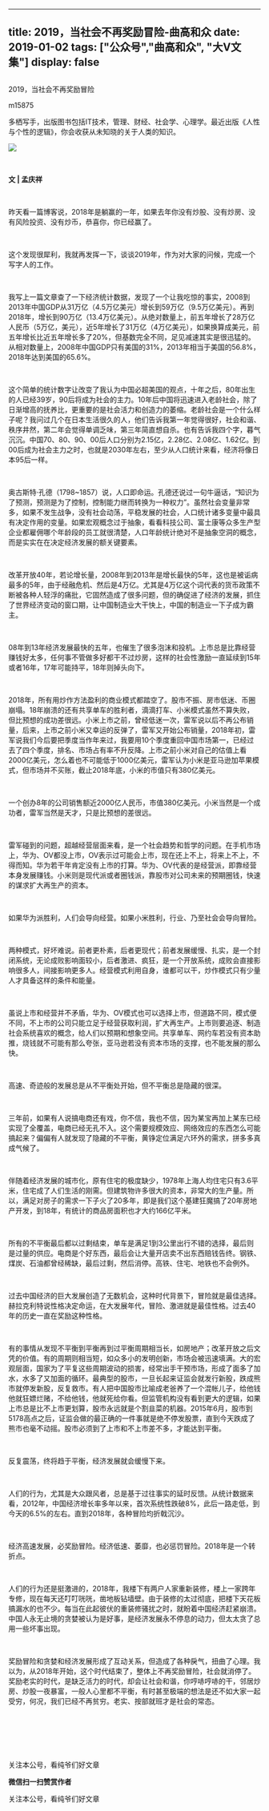 
---
title:   2019，当社会不再奖励冒险-曲高和众
date: 2019-01-02
tags: ["公众号","曲高和众", "大V文集"]
display: false
---


## 



2019，当社会不再奖励冒险




m15875




多栖写手，出版图书包括IT技术，管理、财经、社会学、心理学。最近出版《人性与个性的逻辑》，你会收获从未知晓的关于人类的知识。


<img class="" data-ratio="0.8407310704960835" data-s="300,640" src="https://mmbiz.qpic.cn/mmbiz/fxGMiaL5Zj1j67icQDpJLwTZDmmAibReGvV3f6ibnXEtTAwHAEuZQibOHKq5IicaqBOm46zvFg7KwaqMnr6EnK7DIt0g/640" data-w="383" style=""/>

&nbsp;

**文 | 孟庆祥**

&nbsp;

昨天看一篇博客说，2018年是躺赢的一年，如果去年你没有炒股、没有炒房、没有风险投资、没有炒币，恭喜你，你已经赢了。

&nbsp;

这个发现很犀利，我就再发挥一下，谈谈2019年，作为对大家的问候，完成一个写字人的工作。

&nbsp;

我写上一篇文章查了一下经济统计数据，发现了一个让我吃惊的事实，2008到2013年中国GDP从31万亿（4.5万亿美元）增长到59万亿（9.5万亿美元）。再到2018年，增长到90万亿（13.4万亿美元）。从绝对数量上，前五年增长了28万亿人民币（5万亿，美元），近5年增长了31万亿（4万亿美元），如果换算成美元，前五年增长比近五年增长多了20%，但基数完全不同，足见减速其实是很迅猛的。从相对数量上，2008年中国GDP只有美国的31%，2013年相当于美国的56.8%，2018年达到美国的65.6%。

&nbsp;

这个简单的统计数字让改变了我认为中国必超美国的观点，十年之后，80年出生的人已经39岁，90后将成为社会的主力。10年后中国将迅速进入老龄社会，除了日渐增高的抚养比，更重要的是社会活力和创造力的萎缩。老龄社会是一个什么样子呢？我问过几个在日本生活很久的人，他们告诉我第一年觉得很好，社会和谐、秩序井然，第二年会觉得单调乏味，第三年简直想自杀。也有告诉我四个字，暮气沉沉。中国70、80、90、00后人口分别为2.15亿，2.28亿、2.08亿、1.62亿。到00后成为社会主力之时，也就是2030年左右，至少从人口统计来看，经济将像日本95后一样。

&nbsp;

奥古斯特·孔德（1798~1857）说，人口即命运。孔德还说过一句牛逼话，“知识为了预测，预测是为了控制，控制能力继而转换为一种权力”。虽然社会变量非常多，如果不发生战争，没有社会动荡，平稳发展的社会，人口统计诸多变量中最具有决定作用的变量。如果宏观概念过于抽象，看看科技公司、富士康等众多生产型企业都雇佣哪个年龄段的员工就很清楚，人口年龄统计绝对不是抽象空洞的概念，而是实实在在决定经济发展的额关键要素。

&nbsp;

改革开放40年，若论增长量，2008年到2013年是增长最快的5年，这也是被诟病最多的5年，由于经融危机、然后是4万亿。尤其是4万亿这个词代表的货币政策不断被各种人轻浮的痛批，它固然造成了很多问题，但的确促进了经济的发展，抓住了世界经济变动的窗口期，让中国制造业大干快上，中国的制造业一下子成为霸主。

&nbsp;

08年到13年经济发展最快的五年，也催生了很多泡沫和投机。上市总是比靠经营赚钱好太多，任何事不管做多好都干不过炒房，这样的社会性激励一直延续到15年或者16年，17年可能持平，18年则掉头向下。

&nbsp;

2018年，所有用炒作方法盈利的商业模式都踏空了。股市不振、房市低迷、币圈崩塌。18年崩溃的还有共享单车的胜利者，滴滴打车、小米模式虽然不算失败，但比预想的成功差很远。小米上市之前，曾经低迷一次，雷军说以后不再公布销量，后来，上市之前小米又幸运的反弹了，雷军又开始公布销量，2018年初，雷军说我们今后要把季度当作年来过，我要用10个季度重回中国市场第一，已经过去了四个季度，排名、市场占有率不升反降。上市之前小米对自己的估值上看2000亿美元，怎么着也不可能低于1000亿美元，雷军认为小米是亚马逊加苹果模式，但市场并不买账，截止2018年底，小米的市值只有380亿美元。

&nbsp;

一个创办8年的公司销售额近2000亿人民币，市值380亿美元。小米当然是一个成功者，雷军当然是天才，只是比预想的差很远。

&nbsp;

雷军碰到的问题，超越经营层面来看，是一个社会趋势和哲学的问题。在手机市场上，华为、OV都没上市，OV表示过可能会上市，现在还上不上，将来上不上，不得而知。华为若干年肯定没有上市的打算。华为、OV代表的是经营派，即靠经营本身发展赚钱。小米则是现代派或者圈钱派，靠股市对公司未来的预期圈钱，快速的谋求扩大再生产的资本。

&nbsp;

如果华为派胜利，人们会导向经营。如果小米胜利，行业、乃至社会会导向冒险。

&nbsp;

两种模式，好坏难说。前者更朴素，后者更现代；前者发展缓慢、扎实，是一个封闭系统，无论成败影响面较小，后者激进、疯狂，是一个开放系统，成败会直接影响很多人，间接影响更多人。经营模式利用自身，谁都可以干，炒作模式只有少量人才具备这样的条件和能量。

&nbsp;

虽说上市和经营并不矛盾，华为、OV模式也可以选择上市，但道路不同，模式便不同，不上市的公司只能立足于经营获取利润，扩大再生产。上市则要追逐、制造社会系统喜欢的概念，给人们以预期和想象空间。共享单车、网约车若没有资本助推，烧钱就不可能有那么夸张，亚马逊若没有资本市场的支撑，也不能发展的那么快。

&nbsp;

高速、奇迹般的发展总是从不平衡处开始，但不平衡总是隐藏的很深。

&nbsp;

三年前，如果有人说搞电商还有戏，你不信，我也不信，因为某宝再加上某东已经实现了全覆盖，电商已经无孔不入。这个需要规模效应、网络效应的东西怎么可能搞起来？偏偏有人就发现了隐藏的不平衡，黄铮定位满足六环外的需求，拼多多真成气候了。

&nbsp;

伴随着经济发展的城市化，原有住宅的极度缺少，1978年上海人均住宅只有3.6平米，住宅成了人们生活的刚需。但建筑物许多很大的资本，非常大的生产量。所以，满足对房子的需求一下子火了20多年，即是我们这个基建狂魔搞了20年房地产开发，到18年，有统计的商品房面积也才大约166亿平米。

&nbsp;

所有的不平衡最后都以过剩结束，单车是满足1到3公里出行不错的选择，最后则是过量的供应。电商是个好东西，最后会让大量开店卖不出东西赔钱告终。钢铁、煤炭、石油都曾经稀缺，最后过剩，然后消停。高铁、住宅、地铁也不会例外。

&nbsp;

过去中国经济的巨大发展创造了无数机会，这种时代背景下，冒险就是最佳选择。赫拉克利特说性格决定命运，在大发展年代，冒险、激进就是最佳性格。过去40年的历史一直在奖励这种性格。

&nbsp;

有的事情从发现不平衡到平衡再到过平衡周期相当长，如房地产；改革开放之后文凭的价值。有的周期则相当短，如众多小的发明创新，市场会被迅速填满。大的宏观层面，国家为了平复这些周期波动的损害，经常出手干预市场，形成了面多了加水，水多了又加面的循环。最典型的股市，一旦长起来证监会就发行新股，跌成熊市就停发新股，反复救市。有人把中国股市比喻成老爸养了一个混帐儿子，给他钱他就狂嫖烂赌，不给他钱，他就死给你看。但监管机构没有看到更大的逻辑，如果上市总是比不上市更划算，股市永远就是个割韭菜的机器。2015年6月，股市到5178高点之后，证监会做的最正确的一件事就是绝不停发股票，直到今天跌成了熊市也毫不动摇。股市必须到了上市和不上市差不多，才能达到平衡。

&nbsp;

反复震荡，终将趋于平衡，经济发展就会缓慢下来。

&nbsp;

人们的行为，尤其是大众跟风者，总是基于过往事实的延时反馈。从统计数据来看，2012年，中国经济增长率多年以来，首次系统性跌破8%，此后一路走低，到今天的6.5%的左右。直到2018年，各种冒险均折戟沉沙。

&nbsp;

经济高速发展，必奖励冒险。经济低速、萎靡，也必惩罚冒险。2018年是一个转折点。

&nbsp;

人们的行为还是挺激进的，2018年，我楼下有两户人家重新装修，楼上一家跨年专修，现在每天还叮叮咣咣，凿地板钻墙壁。由于装修的太过彻底，把楼下天花板搞漏水的也不少。每当在此起彼伏的重装修骚扰之时，就盼着中国经济赶紧崩溃。中国人永无止境的贪婪被认为是好事，是经济发展永不停息的动力，但太太贪了总用一些坏事出现。

&nbsp;

奖励冒险和贪婪和经济发展形成了互动关系，但造成了各种戾气，扭曲了心理。我以为，从2018年开始，这个时代结束了，整体上不再奖励冒险，社会就消停了。奖励老实的时代，是缺乏活力的时代，却会让社会和谐，你哼哧哼哧的干，邻居炒房、炒股一夜暴富，一般人心里都不平衡，有时甚至极端的想法是还不如大家一起受穷，何况，我们已经不再贫穷。老实、按部就班才是社会的常态。

&nbsp;

&nbsp;

&nbsp;



关注本公号，看纯爷们好文章


**微信扫一扫赞赏作者**






关注本公号，看纯爷们好文章








